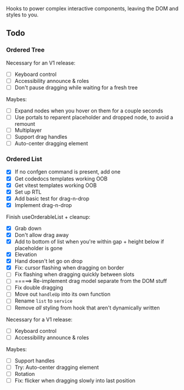 Hooks to power complex interactive components, leaving the DOM and styles to you.

## Todo

### Ordered Tree

Necessary for an V1 release:

- [ ] Keyboard control
- [ ] Accessibility announce & roles
- [ ] Don't pause dragging while waiting for a fresh tree

Maybes:

- [ ] Expand nodes when you hover on them for a couple seconds
- [ ] Use portals to reparent placeholder and dropped node, to avoid a remount
- [ ] Multiplayer
- [ ] Support drag handles
- [ ] Auto-center dragging element

### Ordered List

- [x] If no confgen command is present, add one
- [x] Get codedocs templates working OOB
- [x] Get vitest templates working OOB
- [x] Set up RTL
- [x] Add basic test for drag-n-drop
- [x] Implement drag-n-drop

Finish useOrderableList + cleanup:

- [x] Grab down
- [x] Don't allow drag away
- [x] Add to bottom of list when you're within gap + height below if placeholder is gone
- [x] Elevation
- [x] Hand doesn't let go on drop
- [x] Fix: cursor flashing when dragging on border
- [ ] Fix flashing when dragging quickly between slots
- [ ] =====> Re-implement drag model separate from the DOM stuff
- [ ] Fix double dragging
- [ ] Move out `handleUp` into its own function
- [ ] Rename `list` to `service`
- [ ] Remove _all_ styling from hook that aren't dynamically written

Necessary for a V1 release:

- [ ] Keyboard control
- [ ] Accessibility announce & roles

Maybes:

- [ ] Support handles
- [ ] Try: Auto-center dragging element
- [ ] Rotation
- [ ] Fix: flicker when dragging slowly into last position
